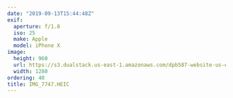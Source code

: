 ```yaml
---
date: "2019-09-13T15:44:48Z"
exif:
  aperture: f/1.8
  iso: 25
  make: Apple
  model: iPhone X
image:
  height: 960
  url: https://s3.dualstack.us-east-1.amazonaws.com/dpb587-website-us-east-1/asset/gallery/2019-europe-trip/03611e6a-6c1b-b2e8-aa9c-0d88c67a223f~1280.jpg
  width: 1280
ordering: 40
title: IMG_7747.HEIC
---
```

